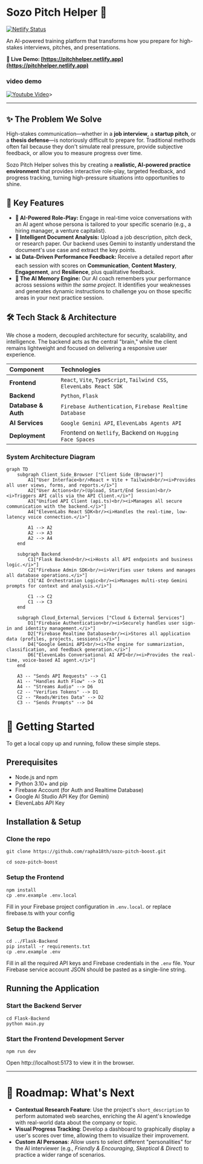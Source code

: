 # Sozo Pitch Helper 🚀

[![Netlify Status](https://api.netlify.com/api/v1/badges/bda04774-48ce-42b2-b356-bd872872f7b3/deploy-status)](https://app.netlify.com/projects/pitchhelper/deploys)

An AI-powered training platform that transforms how you prepare for high-stakes interviews, pitches, and presentations.

**🔴 Live Demo: [https://pitchhelper.netlify.app](https://pitchhelper.netlify.app)**

### video demo
[![Youtube Video]()](https://youtu.be/VtN_JUr7Yi8?si=apsshv7tDFiE4OFs)>

---

## ✨ The Problem We Solve

High-stakes communication—whether in a **job interview**, a **startup pitch**, or a **thesis defense**—is notoriously difficult to prepare for. Traditional methods often fail because they don't simulate real pressure, provide subjective feedback, or allow you to measure progress over time.

Sozo Pitch Helper solves this by creating a **realistic, AI-powered practice environment** that provides interactive role-play, targeted feedback, and progress tracking, turning high-pressure situations into opportunities to shine.

## 🎯 Key Features

-   **🤖 AI-Powered Role-Play:** Engage in real-time voice conversations with an AI agent whose persona is tailored to your specific scenario (e.g., a hiring manager, a venture capitalist).
-   **📄 Intelligent Document Analysis:** Upload a job description, pitch deck, or research paper. Our backend uses Gemini to instantly understand the document's use case and extract the key points.
-   **📊 Data-Driven Performance Feedback:** Receive a detailed report after each session with scores on **Communication**, **Content Mastery**, **Engagement**, and **Resilience**, plus qualitative feedback.
-   **🧠 The AI Memory Engine:** Our AI coach remembers your performance across sessions *within the same project*. It identifies your weaknesses and generates dynamic instructions to challenge you on those specific areas in your next practice session.

## 🛠️ Tech Stack & Architecture

We chose a modern, decoupled architecture for security, scalability, and intelligence. The backend acts as the central "brain," while the client remains lightweight and focused on delivering a responsive user experience.

| Component             | Technologies                                                                          |
| :-------------------- | :------------------------------------------------------------------------------------ |
| **Frontend**          | `React`, `Vite`, `TypeScript`, `Tailwind CSS`, `ElevenLabs React SDK`                   |
| **Backend**           | `Python`, `Flask`                                                                     |
| **Database & Auth**   | `Firebase Authentication`, `Firebase Realtime Database`                               |
| **AI Services**       | `Google Gemini API`, `ElevenLabs Agents API`                                          |
| **Deployment**        | Frontend on `Netlify`, Backend on `Hugging Face Spaces`                               |

### System Architecture Diagram

```mermaid
graph TD
    subgraph Client_Side_Browser ["Client Side (Browser)"]
        A1["User Interface<br/>React + Vite + Tailwind<br/><i>Provides all user views, forms, and reports.</i>"]
        A2["User Actions<br/>(Upload, Start/End Session)<br/><i>Triggers API calls via the API Client.</i>"]
        A3["Unified API Client (api.ts)<br/><i>Manages all secure communication with the backend.</i>"]
        A4["ElevenLabs React SDK<br/><i>Handles the real-time, low-latency voice connection.</i>"]

        A1 --> A2
        A2 --> A3
        A2 --> A4
    end

    subgraph Backend
        C1["Flask Backend<br/><i>Hosts all API endpoints and business logic.</i>"]
        C2["Firebase Admin SDK<br/><i>Verifies user tokens and manages all database operations.</i>"]
        C3["AI Orchestration Logic<br/><i>Manages multi-step Gemini prompts for context and analysis.</i>"]

        C1 --> C2
        C1 --> C3
    end

    subgraph Cloud_External_Services ["Cloud & External Services"]
        D1["Firebase Authentication<br/><i>Securely handles user sign-in and identity management.</i>"]
        D2["Firebase Realtime Database<br/><i>Stores all application data (profiles, projects, sessions).</i>"]
        D4["Google Gemini API<br/><i>The engine for summarization, classification, and feedback generation.</i>"]
        D6["ElevenLabs Conversational AI API<br/><i>Provides the real-time, voice-based AI agent.</i>"]
    end

    A3 -- "Sends API Requests" --> C1
    A1 -- "Handles Auth Flow" --> D1
    A4 -- "Streams Audio" --> D6
    C2 -- "Verifies Tokens" --> D1
    C2 -- "Reads/Writes Data" --> D2
    C3 -- "Sends Prompts" --> D4
```
# 🚀 Getting Started
To get a local copy up and running, follow these simple steps.

## Prerequisites
- Node.js and npm
- Python 3.10+ and pip
- Firebase Account (for Auth and Realtime Database)
- Google AI Studio API Key (for Gemini)
- ElevenLabs API Key

## Installation & Setup

### Clone the repo
    git clone https://github.com/rapha18th/sozo-pitch-boost.git
    
    cd sozo-pitch-boost

### Setup the Frontend
  
    npm install
    cp .env.example .env.local

Fill in your Firebase project configuration in `.env.local`. or replace firebase.ts with your config

### Setup the Backend
    cd ../Flask-Backend
    pip install -r requirements.txt
    cp .env.example .env

Fill in all the required API keys and Firebase credentials in the `.env` file. Your Firebase service account JSON should be pasted as a single-line string.

## Running the Application

### Start the Backend Server
    cd Flask-Backend
    python main.py

### Start the Frontend Development Server
    npm run dev

Open http://localhost:5173 to view it in the browser.

---

# 🔮 Roadmap: What's Next
- **Contextual Research Feature**: Use the project's `short_description` to perform automated web searches, enriching the AI agent's knowledge with real-world data about the company or topic.
- **Visual Progress Tracking**: Develop a dashboard to graphically display a user's scores over time, allowing them to visualize their improvement.
- **Custom AI Personas**: Allow users to select different "personalities" for the AI interviewer (e.g., *Friendly & Encouraging*, *Skeptical & Direct*) to practice a wider range of scenarios.
